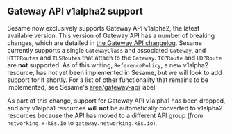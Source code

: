 ## Gateway API v1alpha2 support

Sesame now exclusively supports Gateway API v1alpha2, the latest available version.
This version of Gateway API has a number of breaking changes, which are detailed in [the Gateway API changelog](https://github.com/kubernetes-sigs/gateway-api/blob/master/CHANGELOG.md).
Sesame currently supports a single `GatewayClass` and associated `Gateway`, and `HTTPRoutes` and `TLSRoutes` that attach to the `Gateway`. `TCPRoute` and `UDPRoute` are **not** supported.
As of this writing, `ReferencePolicy`, a new v1alpha2 resource, has not yet been implemented in Sesame, but we will look to add support for it shortly.
For a list of other functionality that remains to be implemented, see Sesame's [area/gateway-api](https://github.com/projectsesame/sesame/labels/area%2Fgateway-api) label.

As part of this change, support for Gateway API v1alpha1 has been dropped, and any v1alpha1 resources **will not** be automatically converted to v1alpha2 resources because the API has moved to a different API group (from `networking.x-k8s.io` to `gateway.networking.k8s.io`).

